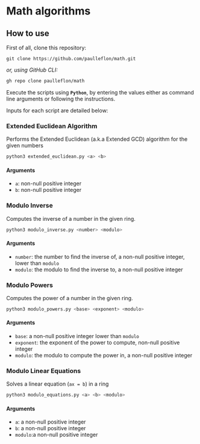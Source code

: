 # Math algorithms

## How to use
First of all, clone this repository:
```
git clone https://github.com/paulleflon/math.git
```
*or, using GitHub CLI:*
```bash
gh repo clone paulleflon/math
```

Execute the scripts using **`Python`**, by entering the values either as command line arguments or following the instructions.

Inputs for each script are detailed below:

### Extended Euclidean Algorithm
Performs the Extended Euclidean (a.k.a Extended GCD) algorithm for the given numbers
```bash
python3 extended_euclidean.py <a> <b>
```
#### Arguments
- `a`: non-null positive integer
- `b`: non-null positive integer

### Modulo Inverse
Computes the inverse of a number in the given ring.
```bash
python3 modulo_inverse.py <number> <modulo>
```
#### Arguments
 - `number`: the number to find the inverse of, a non-null positive integer, lower than `modulo`
 - `modulo`: the modulo to find the inverse to, a non-null positive integer

### Modulo Powers
Computes the power of a number in the given ring.
```bash
python3 modulo_powers.py <base> <exponent> <modulo>
```
#### Arguments
- `base`: a non-null positive integer lower than `modulo`
- `exponent`: the exponent of the power to compute, non-null positive integer
- `modulo`: the modulo to compute the power in, a non-null positive integer

### Modulo Linear Equations
Solves a linear equation (`ax = b`) in a ring

```bash
python3 modulo_equations.py <a> <b> <modulo>
```
#### Arguments
- `a`: a non-null positive integer
- `b`: a non-null positive integer
- `modulo`:a non-null positive integer
